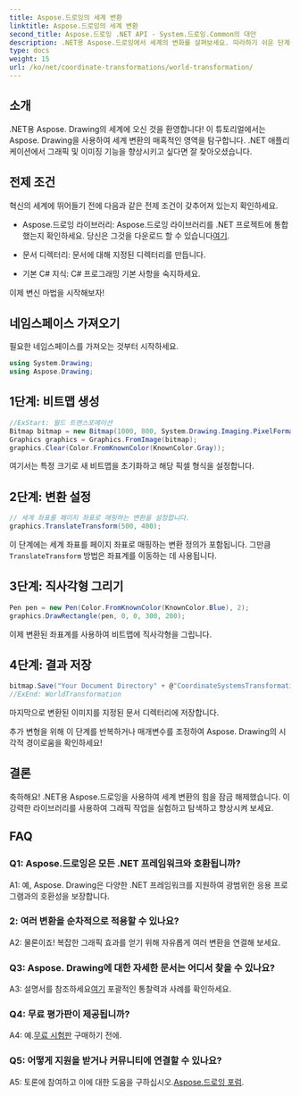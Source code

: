 ```yaml
---
title: Aspose.드로잉의 세계 변환
linktitle: Aspose.드로잉의 세계 변환
second_title: Aspose.드로잉 .NET API - System.드로잉.Common의 대안
description: .NET용 Aspose.드로잉에서 세계의 변화를 살펴보세요. 따라하기 쉬운 단계를 통해 그래픽을 향상시키세요.
type: docs
weight: 15
url: /ko/net/coordinate-transformations/world-transformation/
---
```

## 소개

.NET용 Aspose. Drawing의 세계에 오신 것을 환영합니다! 이 튜토리얼에서는 Aspose. Drawing을 사용하여 세계 변환의 매혹적인 영역을 탐구합니다. .NET 애플리케이션에서 그래픽 및 이미징 기능을 향상시키고 싶다면 잘 찾아오셨습니다.

## 전제 조건

혁신의 세계에 뛰어들기 전에 다음과 같은 전제 조건이 갖추어져 있는지 확인하세요.

-  Aspose.드로잉 라이브러리: Aspose.드로잉 라이브러리를 .NET 프로젝트에 통합했는지 확인하세요. 당신은 그것을 다운로드 할 수 있습니다[여기](https://releases.aspose.com/drawing/net/).

- 문서 디렉터리: 문서에 대해 지정된 디렉터리를 만듭니다.

- 기본 C# 지식: C# 프로그래밍 기본 사항을 숙지하세요.

이제 변신 마법을 시작해보자!

## 네임스페이스 가져오기

필요한 네임스페이스를 가져오는 것부터 시작하세요.

```csharp
using System.Drawing;
using Aspose.Drawing;
```

## 1단계: 비트맵 생성

```csharp
//ExStart: 월드 트랜스포메이션
Bitmap bitmap = new Bitmap(1000, 800, System.Drawing.Imaging.PixelFormat.Format32bppPArgb);
Graphics graphics = Graphics.FromImage(bitmap);
graphics.Clear(Color.FromKnownColor(KnownColor.Gray));
```

여기서는 특정 크기로 새 비트맵을 초기화하고 해당 픽셀 형식을 설정합니다.

## 2단계: 변환 설정

```csharp
// 세계 좌표를 페이지 좌표로 매핑하는 변환을 설정합니다.
graphics.TranslateTransform(500, 400);
```

 이 단계에는 세계 좌표를 페이지 좌표로 매핑하는 변환 정의가 포함됩니다. 그만큼`TranslateTransform` 방법은 좌표계를 이동하는 데 사용됩니다.

## 3단계: 직사각형 그리기

```csharp
Pen pen = new Pen(Color.FromKnownColor(KnownColor.Blue), 2);
graphics.DrawRectangle(pen, 0, 0, 300, 200);
```

이제 변환된 좌표계를 사용하여 비트맵에 직사각형을 그립니다.

## 4단계: 결과 저장

```csharp
bitmap.Save("Your Document Directory" + @"CoordinateSystemsTransformations\WorldTransformation_out.png");
//ExEnd: WorldTransformation
```

마지막으로 변환된 이미지를 지정된 문서 디렉터리에 저장합니다.

추가 변형을 위해 이 단계를 반복하거나 매개변수를 조정하여 Aspose. Drawing의 시각적 경이로움을 확인하세요!

## 결론

축하해요! .NET용 Aspose.드로잉을 사용하여 세계 변환의 힘을 잠금 해제했습니다. 이 강력한 라이브러리를 사용하여 그래픽 작업을 실험하고 탐색하고 향상시켜 보세요.

## FAQ

### Q1: Aspose.드로잉은 모든 .NET 프레임워크와 호환됩니까?

A1: 예, Aspose. Drawing은 다양한 .NET 프레임워크를 지원하여 광범위한 응용 프로그램과의 호환성을 보장합니다.

### 2: 여러 변환을 순차적으로 적용할 수 있나요?

A2: 물론이죠! 복잡한 그래픽 효과를 얻기 위해 자유롭게 여러 변환을 연결해 보세요.

### Q3: Aspose. Drawing에 대한 자세한 문서는 어디서 찾을 수 있나요?

 A3: 설명서를 참조하세요[여기](https://reference.aspose.com/drawing/net/) 포괄적인 통찰력과 사례를 확인하세요.

### Q4: 무료 평가판이 제공됩니까?

 A4: 예.[무료 시험판](https://releases.aspose.com/) 구매하기 전에.

### Q5: 어떻게 지원을 받거나 커뮤니티에 연결할 수 있나요?

 A5: 토론에 참여하고 이에 대한 도움을 구하십시오.[Aspose.드로잉 포럼](https://forum.aspose.com/c/diagram/17).